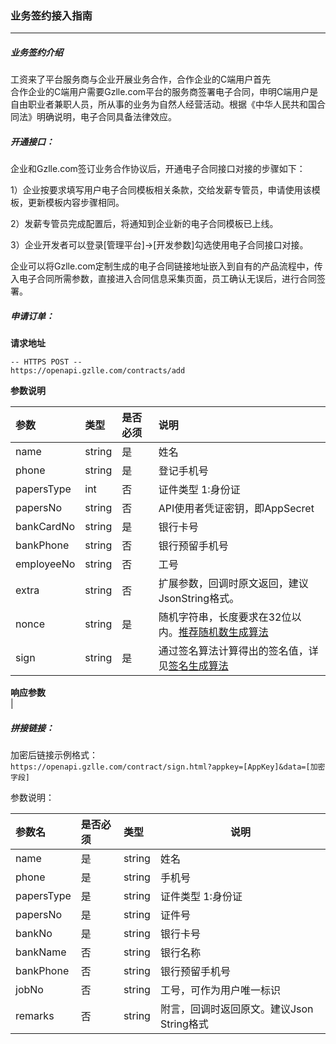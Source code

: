 ### 业务签约接入指南

---

##### 业务签约介绍

工资来了平台服务商与企业开展业务合作，合作企业的C端用户首先  
合作企业的C端用户需要Gzlle.com平台的服务商签署电子合同，申明C端用户是自由职业者兼职人员，所从事的业务为自然人经营活动。根据《中华人民共和国合同法》明确说明，电子合同具备法律效应。

##### 开通接口：

企业和Gzlle.com签订业务合作协议后，开通电子合同接口对接的步骤如下：

1）企业按要求填写用户电子合同模板相关条款，交给发薪专管员，申请使用该模板，更新模板内容步骤相同。

2）发薪专管员完成配置后，将通知到企业新的电子合同模板已上线。

3）企业开发者可以登录\[管理平台\]-&gt;\[开发参数\]勾选使用电子合同接口对接。

企业可以将Gzlle.com定制生成的电子合同链接地址嵌入到自有的产品流程中，传入电子合同所需参数，直接进入合同信息采集页面，员工确认无误后，进行合同签署。

##### 申请订单：

**请求地址**

```
-- HTTPS POST --
https://openapi.gzlle.com/contracts/add
```

**参数说明**

| 参数 | 类型 | 是否必须 | 说明 |
| :--- | :--- | :--- | :--- |
| name | string | 是 | 姓名 |
| phone | string | 是 | 登记手机号 |
| papersType | int | 否 | 证件类型 1:身份证 |
| papersNo | string | 否 | API使用者凭证密钥，即AppSecret |
| bankCardNo | string | 是 | 银行卡号 |
| bankPhone | string | 否 | 银行预留手机号 |
| employeeNo | string | 否 | 工号 |
| extra | string | 否 | 扩展参数，回调时原文返回，建议JsonString格式。 |
| nonce | string | 是 | 随机字符串，长度要求在32位以内。[推荐随机数生成算法](/ji-chu/an-quan-gui-fan.md) |
| sign | string | 是 | 通过签名算法计算得出的签名值，详见[签名生成算法](/ji-chu/an-quan-gui-fan.md) |

**响应参数**  
\|

##### 拼接链接：

加密后链接示例格式：  
`https://openapi.gzlle.com/contract/sign.html?appkey=[AppKey]&data=[加密字段]`

参数说明：

| 参数名 | 是否必须 | 类型 | 说明 |
| :--- | :--- | :--- | --- |
| name | 是 | string | 姓名 |
| phone | 是 | string | 手机号 |
| papersType | 是 | string | 证件类型 1:身份证 |
| papersNo | 是 | string | 证件号 |
| bankNo | 是 | string | 银行卡号 |
| bankName | 否 | string | 银行名称 |
| bankPhone | 否 | string | 银行预留手机号 |
| jobNo | 否 | string | 工号，可作为用户唯一标识 |
| remarks | 否 | string | 附言，回调时返回原文。建议Json String格式 |




